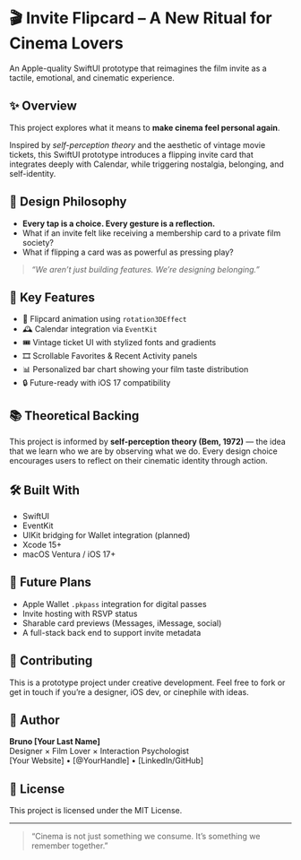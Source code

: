 # 🎬 Invite Flipcard – A New Ritual for Cinema Lovers

An Apple-quality SwiftUI prototype that reimagines the film invite as a tactile, emotional, and cinematic experience.

## ✨ Overview

This project explores what it means to **make cinema feel personal again**.

Inspired by *self-perception theory* and the aesthetic of vintage movie tickets, this SwiftUI prototype introduces a flipping invite card that integrates deeply with Calendar, while triggering nostalgia, belonging, and self-identity.

## 🧠 Design Philosophy

- **Every tap is a choice. Every gesture is a reflection.**
- What if an invite felt like receiving a membership card to a private film society?
- What if flipping a card was as powerful as pressing play?

> _“We aren’t just building features. We’re designing belonging.”_

## 🧱 Key Features

- 🎴 Flipcard animation using `rotation3DEffect`
- 🕰️ Calendar integration via `EventKit`
- 🎟️ Vintage ticket UI with stylized fonts and gradients
- 🎞️ Scrollable Favorites & Recent Activity panels
- 📊 Personalized bar chart showing your film taste distribution
- 🔒 Future-ready with iOS 17 compatibility

## 📚 Theoretical Backing

This project is informed by **self-perception theory (Bem, 1972)** — the idea that we learn who we are by observing what we do. Every design choice encourages users to reflect on their cinematic identity through action.

## 🛠 Built With

- SwiftUI
- EventKit
- UIKit bridging for Wallet integration (planned)
- Xcode 15+
- macOS Ventura / iOS 17+

## 🚀 Future Plans

- Apple Wallet `.pkpass` integration for digital passes
- Invite hosting with RSVP status
- Sharable card previews (Messages, iMessage, social)
- A full-stack back end to support invite metadata

## 💬 Contributing

This is a prototype project under creative development. Feel free to fork or get in touch if you’re a designer, iOS dev, or cinephile with ideas.

## 👤 Author

**Bruno [Your Last Name]**  
Designer × Film Lover × Interaction Psychologist  
[Your Website] • [@YourHandle] • [LinkedIn/GitHub]

## 📜 License

This project is licensed under the MIT License.

---

> “Cinema is not just something we consume. It’s something we remember together.”
